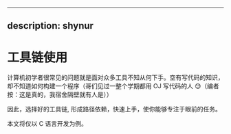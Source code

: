 <!-- MIT License

     Copyright (c) 2023 谢骐 <https://github.com/shynur>

     Permission is hereby granted, free of charge, to any person obtaining a copy
     of this software and associated documentation files (the "Software"), to deal
     in the Software without restriction, including without limitation the rights
     to use, copy, modify, merge, publish, distribute, sublicense, and/or sell
     copies of the Software, and to permit persons to whom the Software is
     furnished to do so, subject to the following conditions:

     The above copyright notice and this permission notice shall be included in all
     copies or substantial portions of the Software.

     THE SOFTWARE IS PROVIDED "AS IS", WITHOUT WARRANTY OF ANY KIND, EXPRESS OR
     IMPLIED, INCLUDING BUT NOT LIMITED TO THE WARRANTIES OF MERCHANTABILITY,
     FITNESS FOR A PARTICULAR PURPOSE AND NONINFRINGEMENT. IN NO EVENT SHALL THE
     AUTHORS OR COPYRIGHT HOLDERS BE LIABLE FOR ANY CLAIM, DAMAGES OR OTHER
     LIABILITY, WHETHER IN AN ACTION OF CONTRACT, TORT OR OTHERWISE, ARISING FROM,
     OUT OF OR IN CONNECTION WITH THE SOFTWARE OR THE USE OR OTHER DEALINGS IN THE
     SOFTWARE.
-->

---
description: shynur
---

# 工具链使用

计算机初学者很常见的问题就是面对众多工具不知从何下手。空有写代码的知识，却不知道如何构建一个程序（哥们见过一整个学期都用 OJ 写代码的人 😓（编者按：这是真的，我宿舍隔壁就有人是））

因此，选择好的工具链, 形成路径依赖，快速上手，使你能够专注于眼前的任务。

本文将仅以 C 语言开发为例。

<!-- Local Variables: -->
<!-- coding: utf-8-unix -->
<!-- End: -->
